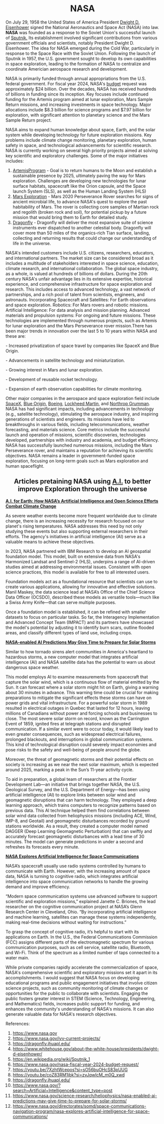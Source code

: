 <h1 align="center">NASA </h1>
<p> On July 29, 1958 the United States of America President <a href="https://www.whitehouse.gov/about-the-white-house/presidents/dwight-d-eisenhower/">Dwight D. Eisenhower</a> signed the National Aeronautics and Space Act (NASA) into law. 
<strong>NASA</strong> was founded as a response to the Soviet Union's successful launch of <a href="https://en.wikipedia.org/wiki/Sputnik_1">Sputnik.</a> Its establishment involved significant contributions from various government officials and scientists, notably President Dwight D. Eisenhower. The idea for NASA emerged during the Cold War, particularly in response to the Space Race with the Soviet Union. Following the launch of Sputnik in 1957, the U.S. government sought to develop its own capabilities in space exploration, leading to the formation of NASA to centralize and coordinate Americian aerospace research and development.</p>
<p>NASA is primarily funded through annual appropriations from the U.S. federal government. For fiscal year 2024, NASA's <a href="https://www.nasa.gov/nasa-fiscal-year-2024-budget-request/"> budget</a> request was approximately $24 billion. Over the decades, NASA has received hundreds of billions in funding since its inception. Key focuses include continued funding for the Artemis program aimed at lunar exploration, Mars Sample Return missions, and increasing investments in space technology. Major allocations include $8.3 billion for science programs and $7.97 billion for exploration, with significant attention to planetary science and the Mars Sample Return project.
</p>
<p>NASA aims to expand human knowledge about space, Earth, and the solar system while developing technology for future exploration missions. Key problems include climate change monitoring, planetary exploration, human safety in space, and technological advancements for scientific research. NASA is currently working on several high priority projects aimed at solving key scientific and exploratory challenges. Some of the major initiatives includes:

  1. <a href="https://youtu.be/7XzhtWcepos?si=sO56buOHcS83pUUG"> ArtemisProgram</a> - Goal is to return humans to the Moon and establish a sustainable presence by 2025, ultimately paving the way for Mars exploration. Challenges are developing new technologies for lunar surface habitats, spacecraft like the Orion capsule, and the Space launch System (SLS), as well as the Human Landing System (HLS)
  2. <a href="https://youtu.be/coZ83RM1jbk?si=zvJqwIcM_m0Q_xwd"> Mars Exploration</a> - Mars 2020 Perseverance Rover searches for signs of ancient microbial life, to advance NASA's quest to explore the past habitability of Mars. The rover is collecting core samples of Martian rock and regolith (broken rock and soil), for potential pickup by a future mission that would bring them to Earth for detailed study.
  3. <a href="https://dragonfly.jhuapl.edu/"> Dragonfly</a> - Dragonfly will deliver the most expansive suite of science instruments ever dispatched to another celestial body. Dragonfly will cover more than 50 miles of the organics-rich Tian surface, landing, collecting and returning results that could change our understanding of life in the universe.</p>
<p>NASA's intended customers include U.S. citizens, researchers, educators, and international partners. The market size can be considered broad as it includes a multitude of stakeholders interested in  space science, education, climate research, and international collaboration. The global space industry, as a whole, is valued at hundreds of billions of dollars.
During the 20th century NASA's unfair advantage lies in its extensive expertise, historical experience, and comprehensive infrastructure for space exploration and research. This includes access to advanced technology, a vast network of partnerships, and a rich pool of talent from scientists, engineers, and astronauts. Incorporating Spacecraft and Satellites: For Earth observations and space exploration. Robotics: For Mars rovers and robotic missions. Artificial Intelligence: For data analysis and mission planning. Advanced materials and propulsion systems: For ongoing and future missions. 
These technologies are implemented through numerous projects, such as Artemis for lunar exploration and the Mars Perseverance rover mission.There has been major trends in innovation over the last 5 to 10 years within NASA and these are:<p>
- Increased privatization of space travel by companies like SpaceX and Blue Origin.</p>
<p>- Advancements in satellite technology and miniaturization.</p>
<p>- Growing interest in Mars and lunar exploration.</p>
<p>- Development of reusable rocket technology.</p>
<p>- Expansion of earth observation capabilities for climate monitoring.</p>
<p>Other major companies in the aerospace and space exploration field include <a href="https://www.spacex.com/"> SpaceX</a>, <a href="https://www.blueorigin.com/"> Blue Origin</a>, <a href="https://www.boeing.com/"> Boeing</a>, <a href="https://www.lockheedmartin.com/"> Lockheed Martin</a>, and <a href="https://www.northropgrumman.com/"> Northrop Grumman</a>.  NASA has had significant impacts, including advancements in technology (e.g., satellite technology), stimulating the aerospace industry, and inspiring generations of scientists and engineers. Its missions have led to breakthroughs in various fields, including telecommunications, weather forecasting, and materials science.  Core metrics include the successful launch and operation of missions, scientific discoveries, technologies developed, partnerships with industry and academia, and budget efficiency. NASA has successfully launched numerous missions, including the Mars Perseverance rover, and maintains a reputation for achieving its scientific objectives.  NASA remains a leader in government-funded space exploration, focusing on long-term goals such as Mars exploration and human spaceflight.
<h2 align="center"<p>Articles pretaining NASA using <a href="https://www.nasa.gov/?search=Artificial+Intelligence&content_type=post"> A.I.</a> to better improve Exploration through the universe</h2>
<a href="https://science.nasa.gov/earth/ai-open-science-climate-change/"><strong><p>A.I. for Earth: How NASA’s Artificial Intelligence and Open Science Efforts Combat Climate Change</p></strong></a>
As severe weather events become more frequent worldwide due to climate change, there is an increasing necessity for research focused on our planet's rising temperatures. NASA addresses this need by not only studying these events but also supporting external researchers in their efforts. The agency's initiatives in artificial intelligence (AI) serve as a valuable means to achieve these objectives.

In 2023, NASA partnered with IBM Research to develop an AI geospatial foundation model. This model, built on extensive data from NASA's Harmonized Landsat and Sentinel-2 (HLS), underpins a range of AI-driven studies aimed at addressing environmental issues. Consistent with open science practices, this model is available for free to all interested users.

Foundation models act as a foundational resource that scientists can use to create various applications, allowing for innovative and effective solutions. Manil Maskey, the data science lead at NASA’s Office of the Chief Science Data Officer (OCSDO), described these models as versatile tools—much like a Swiss Army Knife—that can serve multiple purposes.

Once a foundation model is established, it can be refined with smaller datasets to focus on particular tasks. So far, the Interagency Implementation and Advanced Concept Team (IMPACT) and its partners have showcased the model's potential by adjusting it to identify burn scars, outline flooded areas, and classify different types of land use, including crops. 
<strong><p><a href="https://www.nasa.gov/science-research/heliophysics/nasa-enabled-ai-predictions-may-give-time-to-prepare-for-solar-storms/">NASA-enabled AI Predictions May Give Time to Prepare for Solar Storms</a></p></strong>
Similar to how tornado sirens alert communities in America's heartland to hazardous storms, a new computer model that integrates artificial intelligence (AI) and NASA satellite data has the potential to warn us about dangerous space weather.

This model employs AI to examine measurements from spacecraft that capture the solar wind, which is a continuous flow of material emitted by the Sun. It can forecast where a solar storm might hit on Earth, giving a warning about 30 minutes in advance. This warning time could be crucial for making preparations to mitigate the significant effects these storms can have on power grids and vital infrastructure.  For a powerful solar storm in 1989 resulted in electrical outages in Quebec that lasted for 12 hours, leaving millions of Canadians without power and forcing schools and businesses to close. The most severe solar storm on record, known as the Carrington Event of 1859, ignited fires at telegraph stations and disrupted communication. If a similar event were to occur today, it would likely lead to even greater consequences, such as widespread electrical failures, prolonged blackouts, and interruptions in global communication systems. This kind of technological disruption could severely impact economies and pose risks to the safety and well-being of people around the globe.

Moreover, the threat of geomagnetic storms and their potential effects on society is increasing as we near the next solar maximum, which is expected around 2025, marking a peak in the Sun’s 11-year activity cycle.

To aid in preparation, a global team of researchers at the Frontier Development Lab—an initiative that brings together NASA, the U.S. Geological Survey, and the U.S. Department of Energy—has been using artificial intelligence (AI) to explore links between solar wind and geomagnetic disruptions that can harm technology. They employed a deep learning approach, which trains computers to recognize patterns based on previous data. This AI technique helped them find correlations between solar wind data collected from heliophysics missions (including ACE, Wind, IMP-8, and Geotail) and geomagnetic disturbances recorded by ground stations worldwide.
As a result, they created a computer model named DAGGER (Deep Learning Geomagnetic Perturbation) that can swiftly and accurately forecast geomagnetic disturbances with a lead time of 30 minutes. The model can generate predictions in under a second and refreshes its forecasts every minute.

<strong><p><a href="https://www.nasa.gov/directorates/somd/space-communications-navigation-program/nasa-explores-artificial-intelligence-for-space-communications/">NASA Explores Artificial Intelligence for Space Communications</a></p></strong>
NASA’s spacecraft usually use radio systems controlled by humans to communicate with Earth. However, with the increasing amount of space data, NASA is turning to cognitive radio, which integrates artificial intelligence into space communication networks to handle the growing demand and improve efficiency.

 

“Modern space communication systems use advanced software to support scientific and exploration missions,” explained Janette C. Briones, the lead researcher on the cognitive communication project at NASA’s Glenn Research Center in Cleveland, Ohio. “By incorporating artificial intelligence and machine learning, satellites can manage these systems independently, making real-time decisions without waiting for instructions.”

 

To grasp the concept of cognitive radio, it’s helpful to start with its applications on Earth. In the U.S., the Federal Communications Commission (FCC) assigns different parts of the electromagnetic spectrum for various communication purposes, such as cell service, satellite radio, Bluetooth, and Wi-Fi. Think of the spectrum as a limited number of taps connected to a water main.<p>While private companies rapidly accelerate the commercialization of space, NASA's comprehensive scientific and exploratory missions set it apart in its accomplishments.  I would suggest that NASA focus on developing educational programs and public engagement initiatives that involve citizen science projects, such as community monitoring of climate changes or opportunities for the public to collaborate with scientists.  Engaging the public fosters greater interest in STEM (Science, Technology, Engineering, and Mathematics) fields, increases public support for funding, and enhances the community's understanding of NASA's missions. It can also generate valuable data for NASA's research objectives.</p>

References: 
1.  https://www.nasa.gov
2.  https://www.nasa.gov/ivv-current-projects/
3.  https://dragonfly.jhuapl.edu/
4.  https://www.whitehouse.gov/about-the-white-house/presidents/dwight-d-eisenhower/
5.  https://en.wikipedia.org/wiki/Sputnik_1
6.  https://www.nasa.gov/nasa-fiscal-year-2024-budget-request/
7.  https://youtu.be/7XzhtWcepos?si=sO56buOHcS83pUUG
8.  https://youtu.be/coZ83RM1jbk?si=zvJqwIcM_m0Q_xwd
9.  https://dragonfly.jhuapl.edu/
10.  https://www.nasa.gov/?search=Artificial+Intelligence&content_type=post
11.  https://www.nasa.gov/science-research/heliophysics/nasa-enabled-ai-predictions-may-give-time-to-prepare-for-solar-storms/
12.  https://www.nasa.gov/directorates/somd/space-communications-navigation-program/nasa-explores-artificial-intelligence-for-space-communications/
